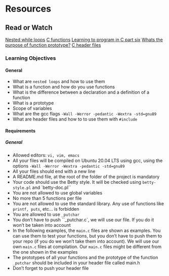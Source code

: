 # Resources
## Read or Watch
[Nested while loops](https://www.youtube.com/watch?v=Z3iGeQ1gIss)
[C functions](https://www.tutorialspoint.com/cprogramming/c_functions.htm)
[Learning to program in C part six](https://www.youtube.com/watch?v=qMlnFwYdqIw)
[Whats the purpose of function prototype?](https://www.geeksforgeeks.org/what-is-the-purpose-of-a-function-prototype/)
[C header files](https://www.tutorialspoint.com/cprogramming/c_header_files.htm)

### Learning Objectives
#### General
- What are `nested loops` and how to use them
- What is a function and how do you use functions
- What is the difference between a declaration and a definition of a function
- What is a prototype
- Scope of variables
- What are the gcc flags `-Wall -Werror -pedantic -Wextra -std=gnu89`
- What are header files and how to to use them with `#include`

#### Requirements
##### General
- Allowed editors: `vi, vim, emacs`
- All your files will be compiled on Ubuntu 20.04 LTS using gcc, using the options `-Wall -Werror -Wextra -pedantic -std=gnu89`
- All your files should end with a new line
- A README.md file, at the root of the folder of the project is mandatory
- Your code should use the Betty style. It will be checked using `betty-style.pl` and `betty-doc.pl``
- You are not allowed to use global variables
- No more than 5 functions per file
- You are not allowed to use the standard library. Any use of functions like `printf, puts`, etc… is forbidden
- You are allowed to use `_putchar`
- You don’t have to push ``_putchar.c`, we will use our file. If you do it won’t be taken into account
- In the following examples, the `main.c` files are shown as examples. You can use them to test your functions, but you don’t have to push them to your repo (if you do we won’t take them into account). We will use our own `main.c` files at compilation. Our `main.c` files might be different from the one shown in the examples
- The prototypes of all your functions and the prototype of the function `_putchar` should be included in your header file called main.h
- Don’t forget to push your header file